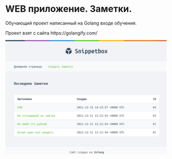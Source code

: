 <h1>WEB приложение. Заметки.</h1>
<p>Обучающий проект написанный на Golang входе обучения.</p>
<p>Проект взят с сайта https://golangify.com/</p>
<img src="/ui/static/img/screan1.png">